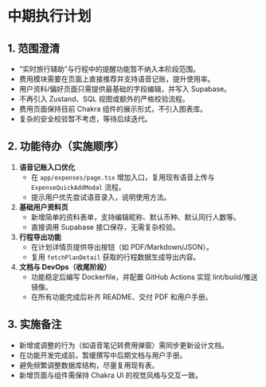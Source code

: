 # 中期执行计划

## 1. 范围澄清

- “实时旅行辅助”与行程中的提醒功能暂不纳入本阶段范围。
- 费用模块需要在页面上直接推荐并支持语音记账，提升使用率。
- 用户资料/偏好页面只需提供最基础的字段编辑，并写入 Supabase。
- 不再引入 Zustand、SQL 视图或额外的严格校验流程。
- 费用页面保持目前 Chakra 组件的展示形式，不引入图表库。
- 复杂的安全校验暂不考虑，等待后续迭代。

## 2. 功能待办（实施顺序）

1. **语音记账入口优化**
   - 在 `app/expenses/page.tsx` 增加入口，复用现有语音上传与 `ExpenseQuickAddModal` 流程。
   - 提示用户优先尝试语音录入，说明使用方法。
2. **基础用户资料页**
   - 新增简单的资料表单，支持编辑昵称、默认币种、默认同行人数等。
   - 直接调用 Supabase 接口保存，无需复杂校验。
3. **行程导出功能**
   - 在计划详情页提供导出按钮（如 PDF/Markdown/JSON）。
   - 复用 `fetchPlanDetail` 获取的行程数据生成导出内容。
4. **文档与 DevOps（收尾阶段）**
   - 功能稳定后编写 Dockerfile，并配置 GitHub Actions 实现 lint/build/推送镜像。
   - 在所有功能完成后补齐 README、交付 PDF 和用户手册。

## 3. 实施备注

- 新增或调整的行为（如语音笔记转费用弹窗）需同步更新设计文档。
- 在功能开发完成前，暂缓撰写中后期文档与用户手册。
- 避免频繁调整数据库结构，尽量复用现有表。
- 新增页面与组件需保持 Chakra UI 的视觉风格与交互一致。
